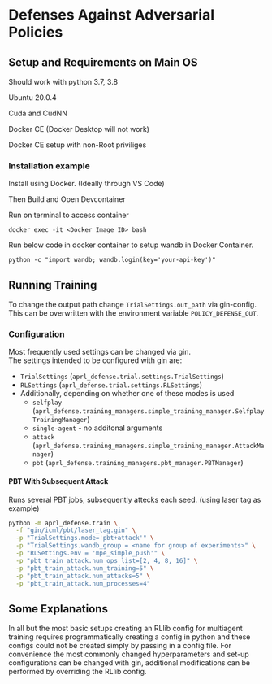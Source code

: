 # Defenses Against Adversarial Policies

## Setup and Requirements on Main OS

Should work with python 3.7, 3.8

Ubuntu 20.0.4

Cuda and CudNN

Docker CE (Docker Desktop will not work)

Docker CE setup with non-Root priviliges

### Installation example

Install using Docker. (Ideally through VS Code)

Then Build and Open Devcontainer


Run on terminal to access container
```
docker exec -it <Docker Image ID> bash

```



Run below code in docker container to setup wandb in Docker Container.

```
python -c "import wandb; wandb.login(key='your-api-key')"

```


## Running Training

To change the output path change `TrialSettings.out_path` via gin-config.
This can be overwritten with the environment variable `POLICY_DEFENSE_OUT`.

### Configuration

Most frequently used settings can be changed via gin.  
The settings intended to be configured with gin are:
- `TrialSettings` (`aprl_defense.trial.settings.TrialSettings`)
- `RLSettings` (`aprl_defense.trial.settings.RLSettings`)
- Additionally, depending on whether one of these modes is used
    - `selfplay` (`aprl_defense.training_managers.simple_training_manager.SelfplayTrainingManager`)
    - `single-agent` - no additonal arguments
    - `attack` (`aprl_defense.training_managers.simple_training_manager.AttackManager`)
    - `pbt` (`aprl_defense.training_managers.pbt_manager.PBTManager`)


#### PBT With Subsequent Attack

Runs several PBT jobs, subsequently attecks each seed. (using laser tag as example)

```bash
python -m aprl_defense.train \
  -f "gin/icml/pbt/laser_tag.gin" \
  -p "TrialSettings.mode='pbt+attack'" \
  -p "TrialSettings.wandb_group = <name for group of experiments>" \
  -p "RLSettings.env = 'mpe_simple_push'" \
  -p "pbt_train_attack.num_ops_list=[2, 4, 8, 16]" \
  -p "pbt_train_attack.num_training=5" \
  -p "pbt_train_attack.num_attacks=5" \
  -p "pbt_train_attack.num_processes=4"
```


## Some Explanations

In all but the most basic setups creating an RLlib config for multiagent training requires programmatically creating a config in python and
these configs could not be created simply by passing in a config file.
For convenience the most commonly changed hyperparameters and set-up configurations can be changed with gin, additional modifications can be
performed by overriding the RLlib config.

